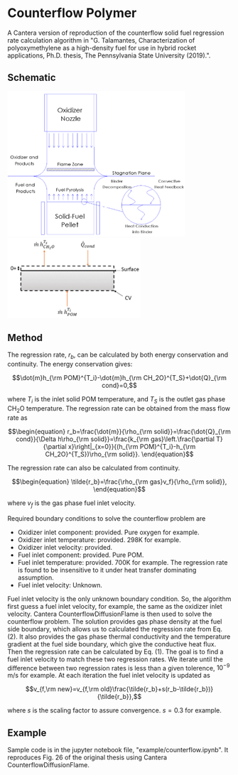 # Counterflow Polymer

A Cantera version of reproduction of the counterflow solid fuel regression rate calculation algorithm in "G. Talamantes, Characterization of polyoxymethylene as a high-density fuel for use in hybrid rocket applications, Ph.D. thesis, The Pennsylvania State University (2019).".

## Schematic

<img src="img/counterflow_expt.png" width="400"/><img src="img/counterflow_schematic.png" width="300"/>

## Method

The regression rate, $r_b$, can be calculated by both energy conservation and continuity. The energy conservation gives:

```math
\dot{m}h_{\rm POM}^{T_i}-\dot{m}h_{\rm CH_2O}^{T_S}+\dot{Q}_{\rm cond}=0,
```

where $T_i$ is the inlet solid POM temperature, and $T_S$ is the outlet gas phase CH<sub>2</sub>O temperature. The regression rate can be obtained from the mass flow rate as

```math
\begin{equation}
r_b=\frac{\dot{m}}{\rho_{\rm solid}}=\frac{\dot{Q}_{\rm cond}}{\Delta h\rho_{\rm solid}}=\frac{k_{\rm gas}\left.\frac{\partial T}{\partial x}\right|_{x=0}}{(h_{\rm POM}^{T_i}-h_{\rm CH_2O}^{T_S})\rho_{\rm solid}}.
\end{equation}
```

The regression rate can also be calculated from continuity.

```math
\begin{equation}
\tilde{r_b}=\frac{\rho_{\rm gas}v_f}{\rho_{\rm solid}},
\end{equation}
```

where $v_f$ is the gas phase fuel inlet velocity.

Required boundary conditions to solve the counterflow problem are
- Oxidizer inlet component: provided. Pure oxygen for example.
- Oxidizer inlet temperature: provided. 298K for example.
- Oxidizer inlet velocity: provided.
- Fuel inlet component: provided. Pure POM.
- Fuel inlet temperature: provided. 700K for example. The regression rate is found to be insensitive to it under heat transfer dominating assumption.
- Fuel inlet velocity: Unknown.

Fuel inlet velocity is the only unknown boundary condition. So, the algorithm first guess a fuel inlet velocity, for example, the same as the oxidizer inlet velocity. Cantera CounterflowDiffusionFlame is then used to solve the counterflow problem. The solution provides gas phase density at the fuel side boundary, which allows us to calculated the regression rate from Eq. (2). It also provides the gas phase thermal conductivity and the temperature gradient at the fuel side boundary, which give the conductive heat flux. Then the regression rate can be calculated by Eq. (1). The goal is to find a fuel inlet velocity to match these two regression rates. We iterate until the difference between two regression rates is less than a given tolerence, $10^{-9}$ m/s for example. At each iteration the fuel inlet velocity is updated as

```math
v_{f,\rm new}=v_{f,\rm old}\frac{\tilde{r_b}+s(r_b-\tilde{r_b})}{\tilde{r_b}},
```

where $s$ is the scaling factor to assure convergence. $s=0.3$ for example.

## Example

Sample code is in the jupyter notebook file, "example/counterflow.ipynb". It reproduces Fig. 26 of the original thesis using Cantera CounterflowDiffusionFlame.

